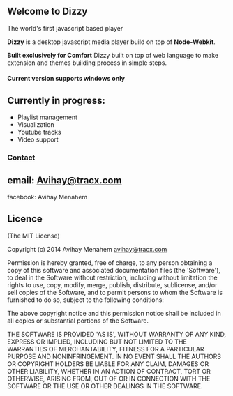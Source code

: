 ## Welcome to Dizzy
The world's first javascript based player

**Dizzy** is a desktop javascript media player build on top of **Node-Webkit**.

**Built exclusively for Comfort** Dizzy built on top of web language to make extension and themes building process in simple steps.

#### Current version supports windows only

Currently in progress:
-
- Playlist management
- Visualization
- Youtube tracks
- Video support

### Contact ###
email: Avihay@tracx.com
-
facebook: Avihay Menahem


Licence
-----------------

(The MIT License)

Copyright (c) 2014 Avihay Menahem <avihay@tracx.com>

Permission is hereby granted, free of charge, to any person obtaining a copy of this software and associated documentation files (the 'Software'), to deal in the Software without restriction, including without limitation the rights to use, copy, modify, merge, publish, distribute, sublicense, and/or sell copies of the Software, and to permit persons to whom the Software is furnished to do so, subject to the following conditions:

The above copyright notice and this permission notice shall be included in all copies or substantial portions of the Software.

THE SOFTWARE IS PROVIDED 'AS IS', WITHOUT WARRANTY OF ANY KIND, EXPRESS OR IMPLIED, INCLUDING BUT NOT LIMITED TO THE WARRANTIES OF MERCHANTABILITY, FITNESS FOR A PARTICULAR PURPOSE AND NONINFRINGEMENT. IN NO EVENT SHALL THE AUTHORS OR COPYRIGHT HOLDERS BE LIABLE FOR ANY CLAIM, DAMAGES OR OTHER LIABILITY, WHETHER IN AN ACTION OF CONTRACT, TORT OR OTHERWISE, ARISING FROM, OUT OF OR IN CONNECTION WITH THE SOFTWARE OR THE USE OR OTHER DEALINGS IN THE SOFTWARE.

